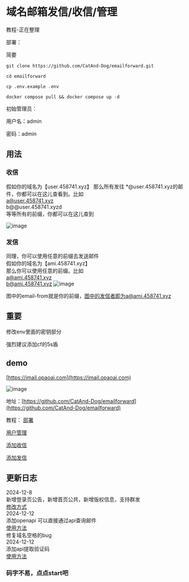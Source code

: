 
# 域名邮箱发信/收信/管理

教程-正在整理

部署：

简要

```
git clone https://github.com/CatAnd-Dog/emailforward.git

cd emailforward

cp .env.example .env

docker compose pull && docker compose up -d
```
初始管理员：

用户名：admin

密码：admin

## 用法
### 收信
假如你的域名为【user.458741.xyz】
那么所有发往 *@user.458741.xyz的邮件，你都可以在这儿查看到。比如  
a@user.458741.xyz   
b@@user.458741.xyzd   
等等所有的前缀，你都可以在这儿查到

![image](https://img.opaoai.com/i/2024/12/08/67555f3aa36ec.webp)

### 发信

同理，你可以使用任意的前缀去发送邮件   
假如你的域名为【ami.458741.xyz】  
那么你可以使用任意的前缀。比如   
a@ami.458741.xyz   
b@ami.458741.xyz
![image](https://img.opaoai.com/i/2024/12/08/67555e7746c49.webp)

图中的email-from就是你的前缀，图中的发信者即为a@ami.458741.xyz   


## 重要
修改env里面的密钥部分

强烈建议添加cf的5s盾


##  demo
[https://imail.opaoai.com](https://imail.opaoai.com)

![image](https://img.opaoai.com/i/2024/12/07/67542f06b3792.webp)

地址：[https://github.com/CatAnd-Dog/emailforward](https://github.com/CatAnd-Dog/emailforward)

教程：
[部署](https://oneperfect.cn/1335/)

[用户管理](https://oneperfect.cn/1351/)

[添加收信](https://oneperfect.cn/1337/)

[添加发信](https://oneperfect.cn/1369/)


## 更新日志
2024-12-8  
新增登录页公告，新增首页公共，新增版权信息，支持群发  
[修改方式](https://oneperfect.cn/1365/)   
2024-12-12  
添加openapi 可以直接通过api查询邮件   
[使用方法](/docs/openapi.md)   
修复域名空格的bug   
2024-12-12  
添加api提取验证码  
[使用方法](/docs/openapi.md)    
### 码字不易，点点start吧
